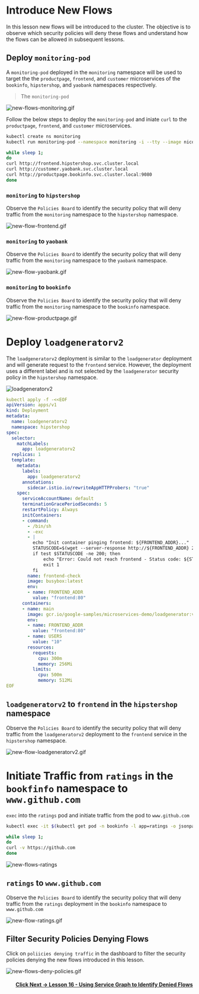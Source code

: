 # Introduce New Flows

In this lesson new flows will be introduced to the cluster. The objective is to observe which security policies will deny these flows and understand how the flows can be allowed in subsequent lessons.

## Deploy `monitoring-pod`

A `monitoring-pod` deployed in the `monitoring` namespace will be used to target the the `productpage`, `frontend`, and  `customer` microservices of the `bookinfo`, `hipstershop`, and `yaobank` namespaces respectively. 

> The `monitoring-pod` 

![new-flows-monitoring.gif](images/new-flow-monitoring.png)

Follow the below steps to deploy the `monitoring-pod` and iniate `curl` to the `productpage`, `frontend`, and  `customer` microservices.

```bash
kubectl create ns monitoring
kubectl run monitoring-pod --namespace monitoring -i --tty --image nicolaka/netshoot -- /bin/bash

while sleep 1;
do 
curl http://frontend.hipstershop.svc.cluster.local 
curl http://customer.yaobank.svc.cluster.local 
curl http://productpage.bookinfo.svc.cluster.local:9080
done
```

### `monitoring` to `hipstershop`

Observe the `Policies Board` to identify the security policy that will deny traffic from the `monitoring` namespace to the `hipstershop` namespace. 

![new-flow-frontend.gif](images/new-flow-frontend.gif)

### `monitoring` to `yaobank`

Observe the `Policies Board` to identify the security policy that will deny traffic from the `monitoring` namespace to the `yaobank` namespace. 

![new-flow-yaobank.gif](images/new-flow-customer.gif)

### `monitoring` to `bookinfo`

Observe the `Policies Board` to identify the security policy that will deny traffic from the `monitoring` namespace to the `bookinfo` namespace. 

![new-flow-productpage.gif](images/new-flow-productpage.gif)

# Deploy `loadgeneratorv2`

The `loadgeneratorv2` deployment is similar to the `loadgenerator` deployment and will generate request to the `frontend` service. However, the deployment uses a different label and is not selected by the `loadgenerator` security policy in the `hipstershop` namespace. 

![loadgeneratorv2](images/loadgeneratorv2.png)

```yaml
kubectl apply -f -<<EOF
apiVersion: apps/v1
kind: Deployment
metadata:
  name: loadgeneratorv2
  namespace: hipstershop
spec:
  selector:
    matchLabels:
      app: loadgeneratorv2
  replicas: 1
  template:
    metadata:
      labels:
        app: loadgeneratorv2
      annotations:
        sidecar.istio.io/rewriteAppHTTPProbers: "true"
    spec:
      serviceAccountName: default
      terminationGracePeriodSeconds: 5
      restartPolicy: Always
      initContainers:
      - command:
        - /bin/sh
        - -exc
        - |
          echo "Init container pinging frontend: ${FRONTEND_ADDR}..."
          STATUSCODE=$(wget --server-response http://${FRONTEND_ADDR} 2>&1 | awk '/^  HTTP/{print $2}')
          if test $STATUSCODE -ne 200; then
              echo "Error: Could not reach frontend - Status code: ${STATUSCODE}"
              exit 1
          fi
        name: frontend-check
        image: busybox:latest
        env:
        - name: FRONTEND_ADDR
          value: "frontend:80"
      containers:
      - name: main
        image: gcr.io/google-samples/microservices-demo/loadgenerator:v0.3.5
        env:
        - name: FRONTEND_ADDR
          value: "frontend:80"
        - name: USERS
          value: "10"
        resources:
          requests:
            cpu: 300m
            memory: 256Mi
          limits:
            cpu: 500m
            memory: 512Mi
EOF

```




## `loadgeneratorv2` to `frontend` in the `hipstershop` namespace

Observe the `Policies Board` to identify the security policy that will deny traffic from the `loadgeneratorv2` deployment to the `frontend` service in the `hipstershop` namespace. 

![new-flow-loadgeneratorv2.gif](images/new-flow-loadgeneratorv2.gif)

# Initiate Traffic from `ratings` in the `bookfinfo` namespace to `www.github.com`

`exec` into the `ratings` pod and initiate traffic from the pod to `www.github.com`

```bash
kubectl exec -it $(kubectl get pod -n bookinfo -l app=ratings -o jsonpath="{.items[0].metadata.name}") -n bookinfo -- sh

```
```bash
while sleep 1;
do 
curl -v https://github.com
done

```

![new-flows-ratings](images/new-flows-ratings.png)

## `ratings` to `www.github.com`

Observe the `Policies Board` to identify the security policy that will deny traffic from the `ratings` deployment in the `bookinfo` namespace to `www.github.com`

![new-flow-ratings.gif](images/new-flow-ratings.gif)

## Filter Security Policies Denying Flows

Click on `poliicies denying traffic` in the dashboard to filter the security policies denying the new flows introduced in this lesson. 

![new-flows-deny-policies.gif](images/new-flows-deny-policies.gif)

#### <div align="right">  [Click Next -> Lesson 16 - Using Service Graph to Identify Denied Flows](https://github.com/tigera-cs/quickstart-self-service/blob/main/modules/sg-denied-flow.md) </div>
